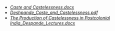 - [_Caste and Castelessness.docx_](Caste%20and%20Castelessness.docx)
- [_Deshpande_Caste_and_Castelessness.pdf_](Deshpande_Caste_and_Castelessness.pdf)
- [_The Production of Castelessness in Postcolonial India_Despande_Lectures.docx_](The%20Production%20of%20Castelessness%20in%20Postcolonial%20India_Despande_Lectures.docx)
